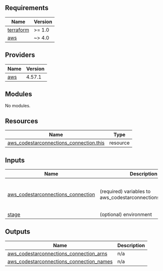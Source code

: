 ## Requirements

| Name | Version |
|------|---------|
| <a name="requirement_terraform"></a> [terraform](#requirement\_terraform) | >= 1.0 |
| <a name="requirement_aws"></a> [aws](#requirement\_aws) | ~> 4.0 |

## Providers

| Name | Version |
|------|---------|
| <a name="provider_aws"></a> [aws](#provider\_aws) | 4.57.1 |

## Modules

No modules.

## Resources

| Name | Type |
|------|------|
| [aws_codestarconnections_connection.this](https://registry.terraform.io/providers/hashicorp/aws/latest/docs/resources/codestarconnections_connection) | resource |

## Inputs

| Name | Description | Type | Default | Required |
|------|-------------|------|---------|:--------:|
| <a name="input_aws_codestarconnections_connection"></a> [aws\_codestarconnections\_connection](#input\_aws\_codestarconnections\_connection) | (required) variables to aws\_codestarconnections\_connection | <pre>object({<br>    name          = string<br>    provider_type = string<br>  })</pre> | n/a | yes |
| <a name="input_stage"></a> [stage](#input\_stage) | (optional) environment | `string` | n/a | yes |

## Outputs

| Name | Description |
|------|-------------|
| <a name="output_aws_codestarconnections_connection_arns"></a> [aws\_codestarconnections\_connection\_arns](#output\_aws\_codestarconnections\_connection\_arns) | n/a |
| <a name="output_aws_codestarconnections_connection_names"></a> [aws\_codestarconnections\_connection\_names](#output\_aws\_codestarconnections\_connection\_names) | n/a |
